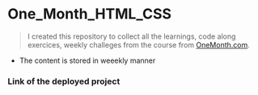 # One_Month_HTML_CSS

> I created this repository to collect all the learnings, code along exercices, weekly challeges from the course from [OneMonth.com](https://onemonth.com/courses/html/curriculum).

- The content is stored in weeekly manner

### Link of the deployed project




